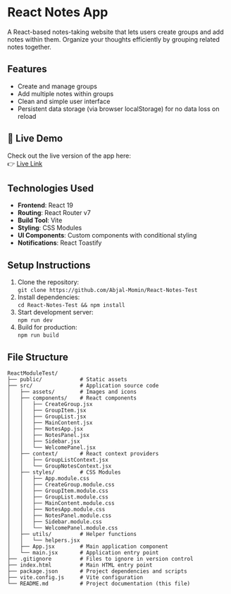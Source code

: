 # React Notes App

A React-based notes-taking website that lets users create groups and add notes within them. Organize your thoughts efficiently by grouping related notes together.

## Features

- Create and manage groups
- Add multiple notes within groups
- Clean and simple user interface
- Persistent data storage (via browser localStorage) for no data loss on reload

## 🚀 Live Demo

Check out the live version of the app here:  
👉 [Live Link](https://react-notes-test-app.netlify.app/)

## Technologies Used

- **Frontend**: React 19
- **Routing**: React Router v7
- **Build Tool**: Vite
- **Styling**: CSS Modules
- **UI Components**: Custom components with conditional styling
- **Notifications**: React Toastify

## Setup Instructions

1. Clone the repository:  
   `git clone https://github.com/Abjal-Momin/React-Notes-Test`
2. Install dependencies:  
   `cd React-Notes-Test && npm install`
3. Start development server:  
   `npm run dev`
4. Build for production:  
   `npm run build`

## File Structure

```
ReactModuleTest/
├── public/            # Static assets
├── src/               # Application source code
│   ├── assets/        # Images and icons
│   ├── components/    # React components
│   │   ├── CreateGroup.jsx
│   │   ├── GroupItem.jsx
│   │   ├── GroupList.jsx
│   │   ├── MainContent.jsx
│   │   ├── NotesApp.jsx
│   │   ├── NotesPanel.jsx
│   │   ├── Sidebar.jsx
│   │   └── WelcomePanel.jsx
│   ├── context/       # React context providers
│   │   ├── GroupListContext.jsx
│   │   └── GroupNotesContext.jsx
│   ├── styles/        # CSS Modules
│   │   ├── App.module.css
│   │   ├── CreateGroup.module.css
│   │   ├── GroupItem.module.css
│   │   ├── GroupList.module.css
│   │   ├── MainContent.module.css
│   │   ├── NotesApp.module.css
│   │   ├── NotesPanel.module.css
│   │   ├── Sidebar.module.css
│   │   └── WelcomePanel.module.css
│   ├── utils/         # Helper functions
│   │   └── helpers.jsx
│   ├── App.jsx        # Main application component
│   └── main.jsx       # Application entry point
├── .gitignore         # Files to ignore in version control
├── index.html         # Main HTML entry point
├── package.json       # Project dependencies and scripts
├── vite.config.js     # Vite configuration
└── README.md          # Project documentation (this file)
```

